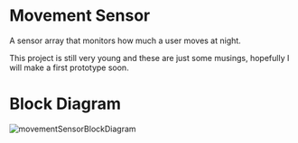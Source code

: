 # Movement Sensor
A sensor array that monitors how much a user moves at night.

This project is still very young and these are just some musings, hopefully I will make a first prototype soon. 

# Block Diagram

![movementSensorBlockDiagram](https://github.com/aleighwood/moveMent-Sensor/assets/86426050/05f13cd5-54cd-4cd4-9548-68046006af2a)


